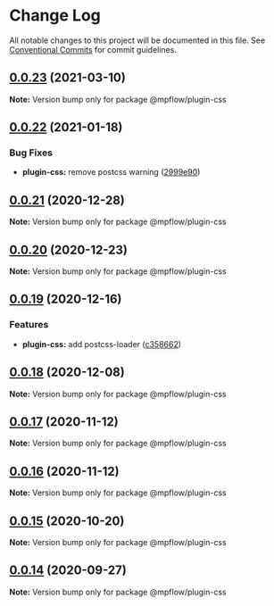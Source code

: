 # Change Log

All notable changes to this project will be documented in this file.
See [Conventional Commits](https://conventionalcommits.org) for commit guidelines.

## [0.0.23](https://github.com/wechat-miniprogram/mpflow/compare/@mpflow/plugin-css@0.0.22...@mpflow/plugin-css@0.0.23) (2021-03-10)

**Note:** Version bump only for package @mpflow/plugin-css

## [0.0.22](https://github.com/wechat-miniprogram/mpflow/compare/@mpflow/plugin-css@0.0.21...@mpflow/plugin-css@0.0.22) (2021-01-18)

### Bug Fixes

- **plugin-css:** remove postcss warning ([2999e90](https://github.com/wechat-miniprogram/mpflow/commit/2999e90db1be1e95cebb0f53915295f42cdcc4f4))

## [0.0.21](https://github.com/wechat-miniprogram/mpflow/compare/@mpflow/plugin-css@0.0.20...@mpflow/plugin-css@0.0.21) (2020-12-28)

**Note:** Version bump only for package @mpflow/plugin-css

## [0.0.20](https://github.com/wechat-miniprogram/mpflow/compare/@mpflow/plugin-css@0.0.19...@mpflow/plugin-css@0.0.20) (2020-12-23)

**Note:** Version bump only for package @mpflow/plugin-css

## [0.0.19](https://github.com/wechat-miniprogram/mpflow/compare/@mpflow/plugin-css@0.0.18...@mpflow/plugin-css@0.0.19) (2020-12-16)

### Features

- **plugin-css:** add postcss-loader ([c358662](https://github.com/wechat-miniprogram/mpflow/commit/c358662061ffe7bf417b64819f843efb1c83e396))

## [0.0.18](https://github.com/wechat-miniprogram/mpflow/compare/@mpflow/plugin-css@0.0.17...@mpflow/plugin-css@0.0.18) (2020-12-08)

**Note:** Version bump only for package @mpflow/plugin-css

## [0.0.17](https://github.com/wechat-miniprogram/mpflow/compare/@mpflow/plugin-css@0.0.15...@mpflow/plugin-css@0.0.17) (2020-11-12)

**Note:** Version bump only for package @mpflow/plugin-css

## [0.0.16](https://github.com/wechat-miniprogram/mpflow/compare/@mpflow/plugin-css@0.0.15...@mpflow/plugin-css@0.0.16) (2020-11-12)

**Note:** Version bump only for package @mpflow/plugin-css

## [0.0.15](https://github.com/wechat-miniprogram/mpflow/compare/@mpflow/plugin-css@0.0.14...@mpflow/plugin-css@0.0.15) (2020-10-20)

**Note:** Version bump only for package @mpflow/plugin-css

## [0.0.14](https://github.com/wechat-miniprogram/mpflow/compare/@mpflow/plugin-css@0.0.13...@mpflow/plugin-css@0.0.14) (2020-09-27)

**Note:** Version bump only for package @mpflow/plugin-css
